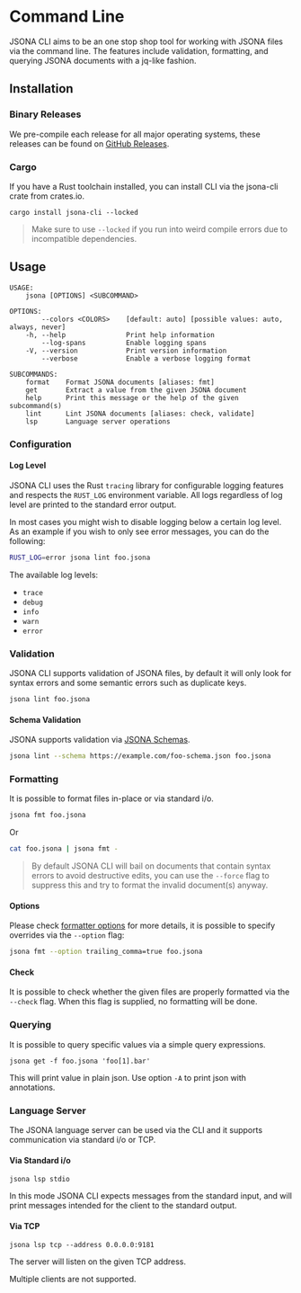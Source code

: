 # Command Line

JSONA CLI aims to be an one stop shop tool for working with JSONA files via the command line. The features include validation, formatting, and querying JSONA documents with a jq-like fashion.

## Installation

### Binary Releases

We pre-compile each release for all major operating systems, these releases can be found on [GitHub Releases](https://github.com/jsona/jsona/releases).

### Cargo

If you have a Rust toolchain installed, you can install CLI via the jsona-cli crate from crates.io.

```
cargo install jsona-cli --locked
```

> Make sure to use `--locked` if you run into weird compile errors due to incompatible dependencies.

## Usage

```
USAGE:
    jsona [OPTIONS] <SUBCOMMAND>

OPTIONS:
        --colors <COLORS>    [default: auto] [possible values: auto, always, never]
    -h, --help               Print help information
        --log-spans          Enable logging spans
    -V, --version            Print version information
        --verbose            Enable a verbose logging format

SUBCOMMANDS:
    format    Format JSONA documents [aliases: fmt]
    get       Extract a value from the given JSONA document
    help      Print this message or the help of the given subcommand(s)
    lint      Lint JSONA documents [aliases: check, validate]
    lsp       Language server operations
```
### Configuration

#### Log Level

JSONA CLI uses the Rust `tracing` library for configurable logging features and respects the `RUST_LOG` environment variable. All logs regardless of log level are printed to the standard error output.

In most cases you might wish to disable logging below a certain log level.
As an example if you wish to only see error messages, you can do the following:

```sh
RUST_LOG=error jsona lint foo.jsona
```

The available log levels:

- `trace`
- `debug`
- `info`
- `warn`
- `error`


### Validation

JSONA CLI supports validation of JSONA files, by default it will only look for syntax errors and some semantic errors such as duplicate keys.

```sh
jsona lint foo.jsona
```

#### Schema Validation

JSONA supports validation via [JSONA Schemas](crates/jsona-schema-validator).

```sh
jsona lint --schema https://example.com/foo-schema.json foo.jsona
```

### Formatting

It is possible to format files in-place or via standard i/o.

```sh
jsona fmt foo.jsona
```

Or

```sh
cat foo.jsona | jsona fmt -
```

> By default JSONA CLI will bail on documents that contain syntax errors to avoid destructive edits, you can use the `--force` flag to suppress this and try to format the invalid document(s) anyway.

#### Options

Please check [formatter options](./config.md#formatter-options) for more details, it is possible to specify overrides via the `--option` flag:

```sh
jsona fmt --option trailing_comma=true foo.jsona
```

#### Check

It is possible to check whether the given files are properly formatted via the `--check` flag. When this flag is supplied, no formatting will be done.


### Querying

It is possible to query specific values via a simple query expressions.

```
jsona get -f foo.jsona 'foo[1].bar'
```

This will print value in plain json. Use option `-A` to print json with annotations.

### Language Server

The JSONA language server can be used via the CLI and it supports communication via standard i/o or TCP.

#### Via Standard i/o

```
jsona lsp stdio
```

In this mode JSONA CLI expects messages from the standard input, and will print messages intended for the client to the standard output.

#### Via TCP

```
jsona lsp tcp --address 0.0.0.0:9181
```

The server will listen on the given TCP address.

Multiple clients are not supported.